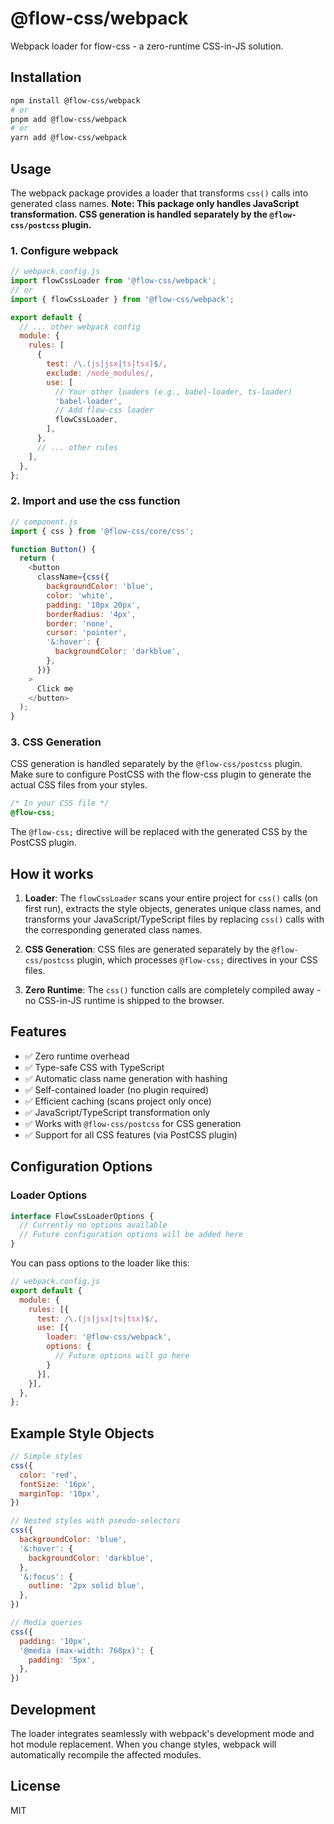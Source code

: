 # @flow-css/webpack

Webpack loader for flow-css - a zero-runtime CSS-in-JS solution.

## Installation

```bash
npm install @flow-css/webpack
# or
pnpm add @flow-css/webpack
# or
yarn add @flow-css/webpack
```

## Usage

The webpack package provides a loader that transforms `css()` calls into generated class names. **Note: This package only handles JavaScript transformation. CSS generation is handled separately by the `@flow-css/postcss` plugin.**

### 1. Configure webpack

```javascript
// webpack.config.js
import flowCssLoader from '@flow-css/webpack';
// or
import { flowCssLoader } from '@flow-css/webpack';

export default {
  // ... other webpack config
  module: {
    rules: [
      {
        test: /\.(js|jsx|ts|tsx)$/,
        exclude: /node_modules/,
        use: [
          // Your other loaders (e.g., babel-loader, ts-loader)
          'babel-loader',
          // Add flow-css loader
          flowCssLoader,
        ],
      },
      // ... other rules
    ],
  },
};
```

### 2. Import and use the css function

```javascript
// component.js
import { css } from '@flow-css/core/css';

function Button() {
  return (
    <button 
      className={css({
        backgroundColor: 'blue',
        color: 'white',
        padding: '10px 20px',
        borderRadius: '4px',
        border: 'none',
        cursor: 'pointer',
        '&:hover': {
          backgroundColor: 'darkblue',
        },
      })}
    >
      Click me
    </button>
  );
}
```

### 3. CSS Generation

CSS generation is handled separately by the `@flow-css/postcss` plugin. Make sure to configure PostCSS with the flow-css plugin to generate the actual CSS files from your styles.

```css
/* In your CSS file */
@flow-css;
```

The `@flow-css;` directive will be replaced with the generated CSS by the PostCSS plugin.

## How it works

1. **Loader**: The `flowCssLoader` scans your entire project for `css()` calls (on first run), extracts the style objects, generates unique class names, and transforms your JavaScript/TypeScript files by replacing `css()` calls with the corresponding generated class names.

2. **CSS Generation**: CSS files are generated separately by the `@flow-css/postcss` plugin, which processes `@flow-css;` directives in your CSS files.

3. **Zero Runtime**: The `css()` function calls are completely compiled away - no CSS-in-JS runtime is shipped to the browser.

## Features

- ✅ Zero runtime overhead
- ✅ Type-safe CSS with TypeScript
- ✅ Automatic class name generation with hashing
- ✅ Self-contained loader (no plugin required)
- ✅ Efficient caching (scans project only once)
- ✅ JavaScript/TypeScript transformation only
- ✅ Works with `@flow-css/postcss` for CSS generation
- ✅ Support for all CSS features (via PostCSS plugin)

## Configuration Options

### Loader Options

```typescript
interface FlowCssLoaderOptions {
  // Currently no options available
  // Future configuration options will be added here
}
```

You can pass options to the loader like this:

```javascript
// webpack.config.js
export default {
  module: {
    rules: [{
      test: /\.(js|jsx|ts|tsx)$/,
      use: [{
        loader: '@flow-css/webpack',
        options: {
          // Future options will go here
        }
      }],
    }],
  },
};
```

## Example Style Objects

```javascript
// Simple styles
css({
  color: 'red',
  fontSize: '16px',
  marginTop: '10px',
})

// Nested styles with pseudo-selectors
css({
  backgroundColor: 'blue',
  '&:hover': {
    backgroundColor: 'darkblue',
  },
  '&:focus': {
    outline: '2px solid blue',
  },
})

// Media queries
css({
  padding: '10px',
  '@media (max-width: 768px)': {
    padding: '5px',
  },
})
```

## Development

The loader integrates seamlessly with webpack's development mode and hot module replacement. When you change styles, webpack will automatically recompile the affected modules.

## License

MIT